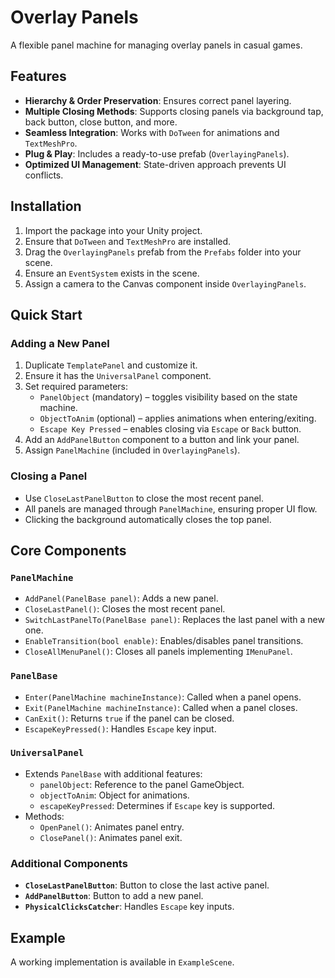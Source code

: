 # Overlay Panels

A flexible panel machine for managing overlay panels in casual games.

## Features

- **Hierarchy & Order Preservation**: Ensures correct panel layering.
- **Multiple Closing Methods**: Supports closing panels via background tap, back button, close button, and more.
- **Seamless Integration**: Works with `DoTween` for animations and `TextMeshPro`.
- **Plug & Play**: Includes a ready-to-use prefab (`OverlayingPanels`).
- **Optimized UI Management**: State-driven approach prevents UI conflicts.

## Installation

1. Import the package into your Unity project.
2. Ensure that `DoTween` and `TextMeshPro` are installed.
3. Drag the `OverlayingPanels` prefab from the `Prefabs` folder into your scene.
4. Ensure an `EventSystem` exists in the scene.
5. Assign a camera to the Canvas component inside `OverlayingPanels`.

## Quick Start

### Adding a New Panel
1. Duplicate `TemplatePanel` and customize it.
2. Ensure it has the `UniversalPanel` component.
3. Set required parameters:
   - `PanelObject` (mandatory) – toggles visibility based on the state machine.
   - `ObjectToAnim` (optional) – applies animations when entering/exiting.
   - `Escape Key Pressed` – enables closing via `Escape` or `Back` button.
4. Add an `AddPanelButton` component to a button and link your panel.
5. Assign `PanelMachine` (included in `OverlayingPanels`).

### Closing a Panel
- Use `CloseLastPanelButton` to close the most recent panel.
- All panels are managed through `PanelMachine`, ensuring proper UI flow.
- Clicking the background automatically closes the top panel.

## Core Components

### `PanelMachine`
- `AddPanel(PanelBase panel)`: Adds a new panel.
- `CloseLastPanel()`: Closes the most recent panel.
- `SwitchLastPanelTo(PanelBase panel)`: Replaces the last panel with a new one.
- `EnableTransition(bool enable)`: Enables/disables panel transitions.
- `CloseAllMenuPanel()`: Closes all panels implementing `IMenuPanel`.

### `PanelBase`
- `Enter(PanelMachine machineInstance)`: Called when a panel opens.
- `Exit(PanelMachine machineInstance)`: Called when a panel closes.
- `CanExit()`: Returns `true` if the panel can be closed.
- `EscapeKeyPressed()`: Handles `Escape` key input.

### `UniversalPanel`
- Extends `PanelBase` with additional features:
  - `panelObject`: Reference to the panel GameObject.
  - `objectToAnim`: Object for animations.
  - `escapeKeyPressed`: Determines if `Escape` key is supported.
- Methods:
  - `OpenPanel()`: Animates panel entry.
  - `ClosePanel()`: Animates panel exit.

### Additional Components
- **`CloseLastPanelButton`**: Button to close the last active panel.
- **`AddPanelButton`**: Button to add a new panel.
- **`PhysicalClicksCatcher`**: Handles `Escape` key inputs.

## Example
A working implementation is available in `ExampleScene`.
